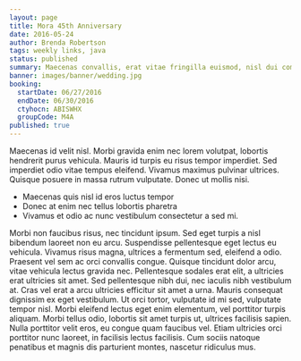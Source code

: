 ```yaml
---
layout: page
title: Mora 45th Anniversary
date: 2016-05-24
author: Brenda Robertson
tags: weekly links, java
status: published
summary: Maecenas convallis, erat vitae fringilla euismod, nisl dui commodo.
banner: images/banner/wedding.jpg
booking:
  startDate: 06/27/2016
  endDate: 06/30/2016
  ctyhocn: ABISWHX
  groupCode: M4A
published: true
---
```

Maecenas id velit nisl. Morbi gravida enim nec lorem volutpat, lobortis hendrerit purus vehicula. Mauris id turpis eu risus tempor imperdiet. Sed imperdiet odio vitae tempus eleifend. Vivamus maximus pulvinar ultrices. Quisque posuere in massa rutrum vulputate. Donec ut mollis nisi.

* Maecenas quis nisl id eros luctus tempor
* Donec at enim nec tellus lobortis pharetra
* Vivamus et odio ac nunc vestibulum consectetur a sed mi.

Morbi non faucibus risus, nec tincidunt ipsum. Sed eget turpis a nisl bibendum laoreet non eu arcu. Suspendisse pellentesque eget lectus eu vehicula. Vivamus risus magna, ultrices a fermentum sed, eleifend a odio. Praesent vel sem ac orci convallis congue. Quisque tincidunt dolor arcu, vitae vehicula lectus gravida nec. Pellentesque sodales erat elit, a ultricies erat ultricies sit amet. Sed pellentesque nibh dui, nec iaculis nibh vestibulum at.
Cras vel erat a arcu ultricies efficitur sit amet a urna. Mauris consequat dignissim ex eget vestibulum. Ut orci tortor, vulputate id mi sed, vulputate tempor nisl. Morbi eleifend lectus eget enim elementum, vel porttitor turpis aliquam. Morbi tellus odio, lobortis sit amet turpis ut, ultrices facilisis sapien. Nulla porttitor velit eros, eu congue quam faucibus vel. Etiam ultricies orci porttitor nunc laoreet, in facilisis lectus facilisis. Cum sociis natoque penatibus et magnis dis parturient montes, nascetur ridiculus mus.
